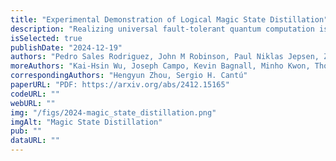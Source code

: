 ```yaml
---
title: "Experimental Demonstration of Logical Magic State Distillation"
description: "Realizing universal fault-tolerant quantum computation is a key goal in quantum information science. By encoding quantum information into logical qubits utilizing quantum error correcting codes, physical errors can be detected and corrected, enabling substantial reduction in logical error rates. However, the set of logical operations that can be easily implemented on such encoded qubits is often constrained, necessitating the use of special resource states known as 'magic states' to implement universal, classically hard circuits. A key method to prepare high-fidelity magic states is to perform 'distillation', creating them from multiple lower fidelity inputs. Here we present the experimental realization of magic state distillation with logical qubits on a neutral-atom quantum computer. Our approach makes use of a dynamically reconfigurable architecture to encode and perform quantum operations on many logical qubits in parallel. We demonstrate the distillation of magic states encoded in d=3 and d=5 color codes, observing improvements of the logical fidelity of the output magic states compared to the input logical magic states. These experiments demonstrate a key building block of universal fault-tolerant quantum computation, and represent an important step towards large-scale logical quantum processors."
isSelected: true
publishDate: "2024-12-19"
authors: "Pedro Sales Rodriguez, John M Robinson, Paul Niklas Jepsen, Zhiyang He, Casey Duckering, Chen Zhao"
moreAuthors: "Kai-Hsin Wu, Joseph Campo, Kevin Bagnall, Minho Kwon, Thomas Karolyshyn, Phillip Weinberg, Madelyn Cain, Simon J. Evered, Alexandra A. Geim, Marcin Kalinowski, Sophie H. Li, Tom Manovitz, Jesse Amato-Grill, James I. Basham, Liane Bernstein, Boris Braverman, Alexei Bylinskii, Adam Choukri, Robert DeAngelo, Fang Fang, Connor Fieweger, Paige Frederick, David Haines, Majd Hamdan, Julian Hammett, Ning Hsu, Ming-Guang Hu, Florian Huber, Ningyuan Jia, Dhruv Kedar, Milan Kornjača, Fangli Liu, John Long, Jonathan Lopatin, Pedro L. S. Lopes, Xiu-Zhe Luo, Tommaso Macrì, Ognjen Marković, Luis A. Martínez-Martínez, Xianmei Meng, Stefan Ostermann, Evgeny Ostroumov, David Paquette, Zexuan Qiang, Vadim Shofman, Anshuman Singh, Manuj Singh, Nandan Sinha, Henry Thoreen, Noel Wan, Yiping Wang, Daniel Waxman-Lenz, Tak Wong, Jonathan Wurtz, Andrii Zhdanov, Laurent Zheng, Markus Greiner, Alexander Keesling, Nathan Gemelke, Vladan Vuletić, Takuya Kitagawa, Sheng-Tao Wang, Dolev Bluvstein, Mikhail D. Lukin, Alexander Lukin"
correspondingAuthors: "Hengyun Zhou, Sergio H. Cantú"
paperURL: "PDF: https://arxiv.org/abs/2412.15165"
codeURL: ""
webURL: ""
img: "/figs/2024-magic_state_distillation.png"
imgAlt: "Magic State Distillation"
pub: ""
dataURL: ""
---
```


